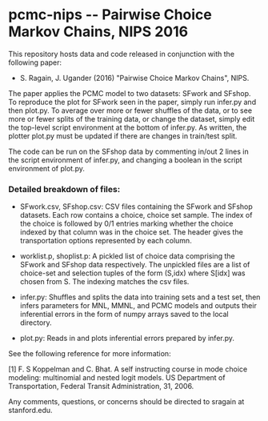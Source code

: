# pcmc-nips -- Pairwise Choice Markov Chains, NIPS 2016

This repository hosts data and code released in conjunction with the following paper:

- S. Ragain, J. Ugander (2016) "Pairwise Choice Markov Chains", NIPS.

The paper applies the PCMC model to two datasets: SFwork and SFshop. To reproduce the plot for SFwork seen in the paper, simply run infer.py and then plot.py. To average over more or fewer shuffles of the data, or to see more or fewer splits of the training data, or change the dataset, simply edit the top-level script environment at the bottom of infer.py. As written, the plotter plot.py must be updated if there are changes in train/test split.

The code can be run on the SFshop data by commenting in/out 2 lines in the script environment of infer.py, and changing a boolean in the script environment of plot.py.

### Detailed breakdown of files:

- SFwork.csv, SFshop.csv: CSV files containing the SFwork and SFshop datasets. Each row contains a choice, choice set sample. The index of the choice is followed by 0/1 entries marking whether the choice indexed by that column was in the choice set. The header gives the transportation options represented by each column. 

- worklist.p, shoplist.p: A pickled list of choice data comprising the SFwork and SFshop data respectively. The unpickled files are a list of choice-set and selection tuples of the form (S,idx) where S[idx] was chosen from S. The indexing matches the csv files. 

- infer.py: Shuffles and splits the data into training sets and a test set, then infers parameters for MNL, MMNL, and PCMC models
and outputs their inferential errors in the form of numpy arrays saved to the local directory. 

- plot.py: Reads in and plots inferential errors prepared by infer.py. 

See the following reference for more information:

[1] F. S Koppelman and C. Bhat. A self instructing course in mode choice modeling: multinomial and nested logit models. US Department of Transportation, Federal Transit Administration, 31, 2006.

Any comments, questions, or concerns should be directed to sragain at stanford.edu.